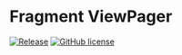 # Fragment ViewPager

[![Release](https://img.shields.io/badge/jCenter-1.0.0-brightgreen.svg)](https://bintray.com/sbrukhanda/maven/FragmentViewPager)
[![GitHub license](https://img.shields.io/badge/license-Apache%20license-blue.svg)](https://github.com/sbrukhanda/fragmentviewpager/blob/master/LICENSE.txt)
